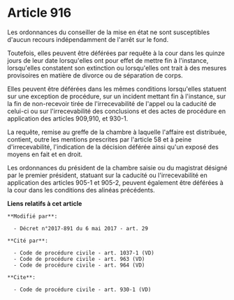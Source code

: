 # Article 916

Les ordonnances du conseiller de la mise en état ne sont susceptibles d'aucun recours indépendamment de l'arrêt sur le fond.

Toutefois, elles peuvent être déférées par requête à la cour dans les quinze jours de leur date lorsqu'elles ont pour effet
de mettre fin à l'instance, lorsqu'elles constatent son extinction ou lorsqu'elles ont trait à des mesures provisoires en
matière de divorce ou de séparation de corps.

Elles peuvent être déférées dans les mêmes conditions lorsqu'elles statuent sur une exception de procédure, sur un incident
mettant fin à l'instance, sur la fin de non-recevoir tirée de l'irrecevabilité de l'appel ou la caducité de celui-ci ou sur
l'irrecevabilité des conclusions et des actes de procédure en application des articles 909,910, et 930-1.

La requête, remise au greffe de la chambre à laquelle l'affaire est distribuée, contient, outre les mentions prescrites par
l'article 58 et à peine d'irrecevabilité, l'indication de la décision déférée ainsi qu'un exposé des moyens en fait et en
droit.

Les ordonnances du président de la chambre saisie ou du magistrat désigné par le premier président, statuant sur la caducité
ou l'irrecevabilité en application des articles 905-1 et 905-2, peuvent également être déférées à la cour dans les conditions
des alinéas précédents.

**Liens relatifs à cet article**

	**Modifié par**:

	  - Décret n°2017-891 du 6 mai 2017 - art. 29

	**Cité par**:

	  - Code de procédure civile - art. 1037-1 (VD)
	  - Code de procédure civile - art. 963 (VD)
	  - Code de procédure civile - art. 964 (VD)

	**Cite**:

	  - Code de procédure civile - art. 930-1 (VD)
